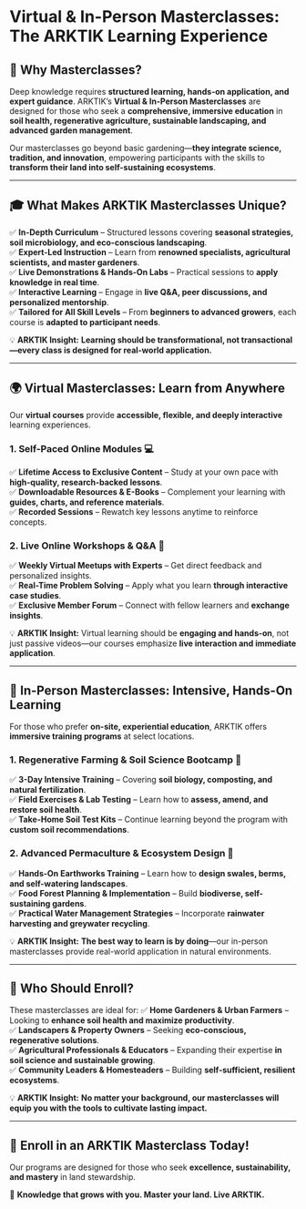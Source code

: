# Virtual & In-Person Masterclasses: The ARKTIK Learning Experience

## 🌱 **Why Masterclasses?**
Deep knowledge requires **structured learning, hands-on application, and expert guidance**. ARKTIK’s **Virtual & In-Person Masterclasses** are designed for those who seek a **comprehensive, immersive education** in **soil health, regenerative agriculture, sustainable landscaping, and advanced garden management**.

Our masterclasses go beyond basic gardening—**they integrate science, tradition, and innovation**, empowering participants with the skills to **transform their land into self-sustaining ecosystems**.

---

## 🎓 **What Makes ARKTIK Masterclasses Unique?**
✅ **In-Depth Curriculum** – Structured lessons covering **seasonal strategies, soil microbiology, and eco-conscious landscaping**.  
✅ **Expert-Led Instruction** – Learn from **renowned specialists, agricultural scientists, and master gardeners**.  
✅ **Live Demonstrations & Hands-On Labs** – Practical sessions to **apply knowledge in real time**.  
✅ **Interactive Learning** – Engage in **live Q&A, peer discussions, and personalized mentorship**.  
✅ **Tailored for All Skill Levels** – From **beginners to advanced growers**, each course is **adapted to participant needs**.

💡 **ARKTIK Insight:** **Learning should be transformational, not transactional—every class is designed for real-world application.**

---

## 🌍 **Virtual Masterclasses: Learn from Anywhere**
Our **virtual courses** provide **accessible, flexible, and deeply interactive** learning experiences.

### **1. Self-Paced Online Modules** 💻
✅ **Lifetime Access to Exclusive Content** – Study at your own pace with **high-quality, research-backed lessons**.  
✅ **Downloadable Resources & E-Books** – Complement your learning with **guides, charts, and reference materials**.  
✅ **Recorded Sessions** – Rewatch key lessons anytime to reinforce concepts.  

### **2. Live Online Workshops & Q&A** 📡
✅ **Weekly Virtual Meetups with Experts** – Get direct feedback and personalized insights.  
✅ **Real-Time Problem Solving** – Apply what you learn **through interactive case studies**.  
✅ **Exclusive Member Forum** – Connect with fellow learners and **exchange insights**.  

💡 **ARKTIK Insight:** Virtual learning should be **engaging and hands-on**, not just passive videos—our courses emphasize **live interaction and immediate application**.

---

## 🏡 **In-Person Masterclasses: Intensive, Hands-On Learning**
For those who prefer **on-site, experiential education**, ARKTIK offers **immersive training programs** at select locations.

### **1. Regenerative Farming & Soil Science Bootcamp** 🌿
✅ **3-Day Intensive Training** – Covering **soil biology, composting, and natural fertilization**.  
✅ **Field Exercises & Lab Testing** – Learn how to **assess, amend, and restore soil health**.  
✅ **Take-Home Soil Test Kits** – Continue learning beyond the program with **custom soil recommendations**.  

### **2. Advanced Permaculture & Ecosystem Design** 🌾
✅ **Hands-On Earthworks Training** – Learn how to **design swales, berms, and self-watering landscapes**.  
✅ **Food Forest Planning & Implementation** – Build **biodiverse, self-sustaining gardens**.  
✅ **Practical Water Management Strategies** – Incorporate **rainwater harvesting and greywater recycling**.

💡 **ARKTIK Insight:** **The best way to learn is by doing**—our in-person masterclasses provide real-world application in natural environments.

---

## 🔬 **Who Should Enroll?**
These masterclasses are ideal for:
✅ **Home Gardeners & Urban Farmers** – Looking to **enhance soil health and maximize productivity**.  
✅ **Landscapers & Property Owners** – Seeking **eco-conscious, regenerative solutions**.  
✅ **Agricultural Professionals & Educators** – Expanding their expertise **in soil science and sustainable growing**.  
✅ **Community Leaders & Homesteaders** – Building **self-sufficient, resilient ecosystems**.

💡 **ARKTIK Insight:** **No matter your background, our masterclasses will equip you with the tools to cultivate lasting impact.**

---

## 🌱 **Enroll in an ARKTIK Masterclass Today!**
Our programs are designed for those who seek **excellence, sustainability, and mastery** in land stewardship.

🌿 **Knowledge that grows with you. Master your land. Live ARKTIK.**


